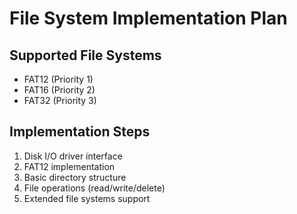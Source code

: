 # File System Implementation Plan

## Supported File Systems
- FAT12 (Priority 1)
- FAT16 (Priority 2)
- FAT32 (Priority 3)

## Implementation Steps
1. Disk I/O driver interface
2. FAT12 implementation
3. Basic directory structure
4. File operations (read/write/delete)
5. Extended file systems support 